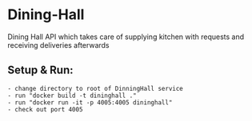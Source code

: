 # Dining-Hall
Dining Hall API which takes care of supplying kitchen with requests and receiving deliveries afterwards

## Setup & Run:
    - change directory to root of DinningHall service
    - run "docker build -t dininghall ."
    - run "docker run -it -p 4005:4005 dininghall"
    - check out port 4005